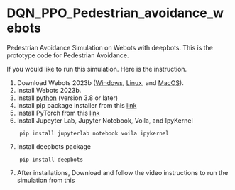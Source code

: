 # DQN_PPO_Pedestrian_avoidance_webots

Pedestrian Avoidance Simulation on Webots with deepbots. This is the prototype code for Pedestrian Avoidance.

If you would like to run this simulation. Here is the instruction.

1. Download Webots 2023b  ([Windows](https://cyberbotics.com/doc/guide/installation-procedure#installation-on-windows), [Linux](https://cyberbotics.com/doc/guide/installation-procedure#installation-on-linux), and [MacOS](https://cyberbotics.com/doc/guide/installation-procedure#installation-on-macos)).
2. Install Webots 2023b.
3. Install [python](https://www.python.org/downloads/) (version 3.8 or later)
4. Install pip package installer from this [link](https://pip.pypa.io/en/stable/installation)
5. Install PyTorch from this [link](https://pytorch.org)
6. Install Jupeyter Lab, Jupyter Notebook, Voila, and IpyKernel 
```
    pip install jupyterlab notebook voila ipykernel
```
7. Install deepbots package 
```
    pip install deepbots
```
7. After installations, Download and follow the video instructions to run the simulation from this